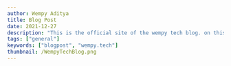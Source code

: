 ```yaml
---
author: Wempy Aditya
title: Blog Post
date: 2021-12-27
description: "This is the official site of the wempy tech blog. on this site you can find many tutorials, articles, and projects related to technology, especially programming. Come on, visit this site immediately, or you can also visit my main site at Wempy.Tech."
tags: ["general"]
keywords: ["blogpost", "wempy.tech"]
thumbnail: /WempyTechBlog.png
---
```

